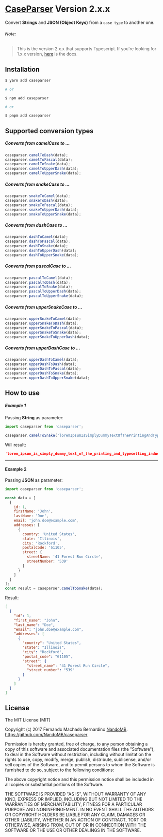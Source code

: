 # [CaseParser](https://github.com/NandoMB/caseparser) Version 2.x.x
Convert **Strings** and **JSON (Object Keys)** from a ```case type``` to another one.


###### Note:
>  This is the version 2.x.x that supports Typescript. If you're looking for 1.x.x version, [here](https://github.com/NandoMB/caseparser/tree/v1.x.x) is the docs.


## Installation

```sh
$ yarn add caseparser

# or

$ npm add caseparser

# or

$ pnpm add caseparser
```

## Supported conversion types

##### Converts from camelCase to ...
```js
caseparser.camelToDash(data);
caseparser.camelToPascal(data);
caseparser.camelToSnake(data);
caseparser.camelToUpperDash(data);
caseparser.camelToUpperSnake(data);
```
##### Converts from snakeCase to ...
```js
caseparser.snakeToCamel(data);
caseparser.snakeToDash(data);
caseparser.snakeToPascal(data);
caseparser.snakeToUpperDash(data);
caseparser.snakeToUpperSnake(data);
```
##### Converts from dashCase to ...
```js
caseparser.dashToCamel(data);
caseparser.dashToPascal(data);
caseparser.dashToSnake(data);
caseparser.dashToUpperDash(data);
caseparser.dashToUpperSnake(data);
```
##### Converts from pascalCase to ...
```js
caseparser.pascalToCamel(data);
caseparser.pascalToDash(data);
caseparser.pascalToSnake(data);
caseparser.pascalToUpperDash(data);
caseparser.pascalToUpperSnake(data);
```
##### Converts from upperSnakeCase to ...
```js
caseparser.upperSnakeToCamel(data);
caseparser.upperSnakeToDash(data);
caseparser.upperSnakeToPascal(data);
caseparser.upperSnakeToSnake(data);
caseparser.upperSnakeToUpperDash(data);
```
##### Converts from upperDashCase to ...
```js
caseparser.upperDashToCamel(data);
caseparser.upperDashToDash(data);
caseparser.upperDashToPascal(data);
caseparser.upperDashToSnake(data);
caseparser.upperDashToUpperSnake(data);
```



## How to use


##### Example 1
Passing **String** as parameter:
```ts
import caseparser from 'caseparser';

caseparser.camelToSnake('loremIpsumIsSimplyDummyTextOfThePrintingAndTypesettingIndustry');
```
Will result:
```json
'lorem_ipsum_is_simply_dummy_text_of_the_printing_and_typesetting_industry'
```
---
#### Example 2
Passing **JSON** as parameter:
```js
import caseparser from 'caseparser';

const data = [
  {
    id: 1,
    firstName: 'John',
    lastName: 'Doe',
    email: 'john.doe@example.com',
    addresses: [
      {
        country: 'United States',
        state: 'Illinois',
        city: 'Rockford',
        postalCode: '61105',
        street: {
          streetName: '41 Forest Run Circle',
          streetNumber: '539'
        }
      }
    ]
  }
];
const result = caseparser.camelToSnake(data);
```
Result:
```json
[
  {
    "id": 1,
    "first_name": "John",
    "last_name": "Doe",
    "email": "john.doe@example.com",
    "addresses": [
      {
        "country": "United States",
        "state": "Illinois",
        "city": "Rockford",
        "postal_code": "61105",
        "street": {
          "street_name": "41 Forest Run Circle",
          "street_number": "539"
        }
      }
    ]
  }
]
```

## License
The MIT License (MIT)

Copyright (c) 2017 Fernando Machado Bernardino
[NandoMB](https://github.com/NandoMB). https://github.com/NandoMB/caseparser

Permission is hereby granted, free of charge, to any person obtaining a copy
of this software and associated documentation files (the "Software"), to deal
in the Software without restriction, including without limitation the rights
to use, copy, modify, merge, publish, distribute, sublicense, and/or sell
copies of the Software, and to permit persons to whom the Software is
furnished to do so, subject to the following conditions:

The above copyright notice and this permission notice shall be included in all
copies or substantial portions of the Software.

THE SOFTWARE IS PROVIDED "AS IS", WITHOUT WARRANTY OF ANY KIND, EXPRESS OR
IMPLIED, INCLUDING BUT NOT LIMITED TO THE WARRANTIES OF MERCHANTABILITY,
FITNESS FOR A PARTICULAR PURPOSE AND NONINFRINGEMENT. IN NO EVENT SHALL THE
AUTHORS OR COPYRIGHT HOLDERS BE LIABLE FOR ANY CLAIM, DAMAGES OR OTHER
LIABILITY, WHETHER IN AN ACTION OF CONTRACT, TORT OR OTHERWISE, ARISING FROM,
OUT OF OR IN CONNECTION WITH THE SOFTWARE OR THE USE OR OTHER DEALINGS IN THE
SOFTWARE.
